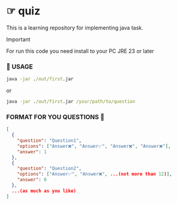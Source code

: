 # ☞ quiz
This is a learning repository for implementing java task.

> [!IMPORTANT]
> For run this code you need install to your PC JRE 23 or later
> 
### 🚀 USAGE
```cmd
java -jar ./out/first.jar
```
or
```cmd
java -jar ./out/first.jar /your/path/to/question
```

### FORMAT FOR YOU QUESTIONS 📄
```json
[
  {
    "question": "Question1",
    "options": ["Answer❌", "Answer✅", "Answer❌", "Answer❌"],
    "answer": 1
  },
  {
    "question": "Question2",
    "options": ["Answer✅", "Answer❌", ...(not more than 12)],
    "answer": 0
  },
  ...(as much as you like)
]
```
